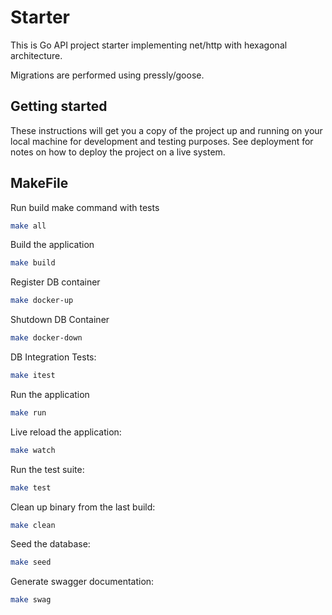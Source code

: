 # Starter

This is Go API project starter implementing net/http with hexagonal architecture.

Migrations are performed using pressly/goose.

## Getting started

These instructions will get you a copy of the project up and running on your local machine for development and testing purposes. See deployment for notes on how to deploy the project on a live system.

## MakeFile

Run build make command with tests
```bash
make all
```

Build the application
```bash
make build
```

Register DB container
```bash
make docker-up
```

Shutdown DB Container
```bash
make docker-down
```

DB Integration Tests:
```bash
make itest
```

Run the application
```bash
make run
```

Live reload the application:
```bash
make watch
```

Run the test suite:
```bash
make test
```

Clean up binary from the last build:
```bash
make clean
```

Seed the database:
```bash
make seed
```

Generate swagger documentation:
```bash
make swag
```